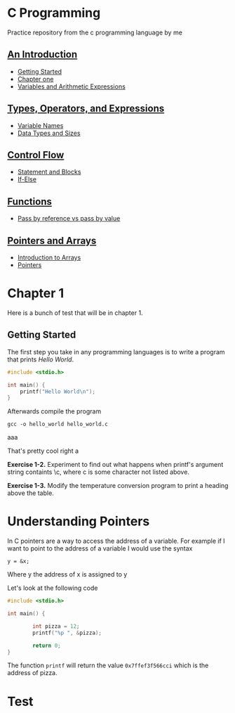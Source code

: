 # C Programming
Practice repository from the c programming language by me

## [An Introduction](#chapter-1) 

* [Getting Started](#getting-started)
* [Chapter one](#test)
* [Variables and Arithmetic Expressions]()

## [Types, Operators, and Expressions]()

* [Variable Names]()
* [Data Types and Sizes]()

## [Control Flow]()

* [Statement and Blocks]()
* [If-Else]()

## [Functions]()

* [Pass by reference vs pass by value]()

## [Pointers and Arrays]()

* [Introduction to Arrays]()
* [Pointers]()


# Chapter 1
Here is a bunch of test that will be in chapter 1.

## Getting Started

The first step you take in any programming languages is to write a program that prints *Hello World*. 

```c
#include <stdio.h>

int main() {
	printf("Hello World\n");
}
```

Afterwards compile the program
```console 
gcc -o hello_world hello_world.c
```
aaa

That's pretty cool right a

**Exercise 1-2.** Experiment to find out what happens when printf's argument string containts \c, where c is some character not listed above.

**Exercise 1-3.** Modify the temperature conversion program to print a heading above the table.

# Understanding Pointers 

In C pointers are a way to access the address of a variable. For example if I want to point to the address of a variable I would use the syntax

`y = &x;`

Where y the address of x is assigned to y

Let's look at the following code

```c
#include <stdio.h>

int main() {

        int pizza = 12;
        printf("%p ", &pizza);

        return 0;
}
```
The function `printf` will return the value `0x7ffef3f566cci` which is the address of pizza.

# Test
